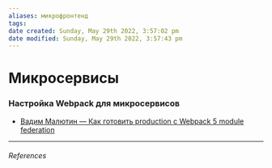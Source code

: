 ```yaml
---
aliases: микрофронтенд
tags: 
date created: Sunday, May 29th 2022, 3:57:02 pm
date modified: Sunday, May 29th 2022, 3:57:43 pm
---
```


# Микросервисы

### Настройка Webpack для  микросервисов

- [Вадим Малютин — Как готовить production с Webpack 5 module federation](https://www.youtube.com/watch?v=ugkOEg5xJCA&t=4s)

---

###### References
